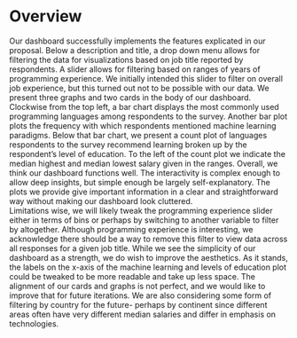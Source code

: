 # Overview
Our dashboard successfully implements the features explicated in our proposal. Below a description and title, a drop down menu allows for filtering the data for visualizations based on job title reported by respondents. A slider allows for filtering based on ranges of years of programming experience. We initially intended this slider to filter on overall job experience, but this turned out not to be possible with our data.
We present three graphs and two cards in the body of our dashboard. Clockwise from the top left, a bar chart displays the most commonly used programming languages among respondents to the survey. Another bar plot plots the frequency with which respondents mentioned machine learning paradigms. Below that bar chart, we present a count plot of languages respondents to the survey recommend learning broken up by the respondent’s level of education. To the left of the count plot we indicate the median highest and median lowest salary given in the ranges.
Overall, we think our dashboard functions well. The interactivity is complex enough to allow deep insights, but simple enough be largely self-explanatory. The plots we provide give important information in a clear and straightforward way without making our dashboard look cluttered.  
Limitations wise, we will likely tweak the programming experience slider either in terms of bins or perhaps by switching to another variable to filter by altogether. Although programming experience is interesting, we acknowledge there should be a way to remove this filter to view data across all responses for a given job title. While we see the simplicity of our dashboard as a strength, we do wish to improve the aesthetics. As it stands, the labels on the x-axis of the machine learning and levels of education plot could be tweaked to be more readable and take up less space. The alignment of our cards and graphs is not perfect, and we would like to improve that for future iterations. 
We are also considering some form of filtering by country for the future- perhaps by continent since different areas often have very different median salaries and differ in emphasis on technologies.
